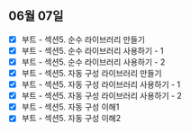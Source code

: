 ## 06월 07일

- [x] 부트 - 섹션5. 순수 라이브러리 만들기
- [x] 부트 - 섹션5. 순수 라이브러리 사용하기 - 1
- [x] 부트 - 섹션5. 순수 라이브러리 사용하기 - 2
- [x] 부트 - 섹션5. 자동 구성 라이브러리 만들기
- [x] 부트 - 섹션5. 자동 구성 라이브러리 사용하기 - 1
- [x] 부트 - 섹션5. 자동 구성 라이브러리 사용하기 - 2
- [x] 부트 - 섹션5. 자동 구성 이해1
- [x] 부트 - 섹션5. 자동 구성 이해2
